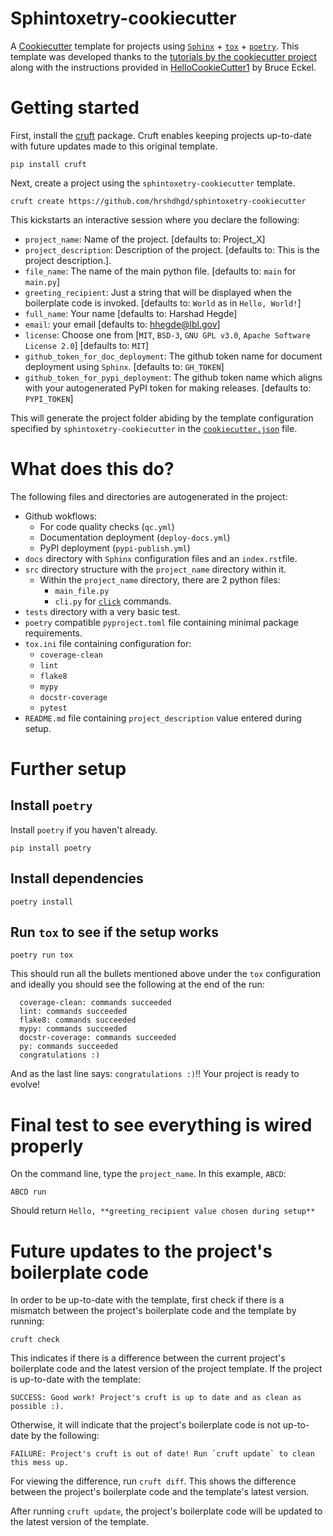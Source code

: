 # Sphintoxetry-cookiecutter
A [Cookiecutter](https://cookiecutter.readthedocs.io/en/stable/) template for projects using [`Sphinx`](https://www.sphinx-doc.org/en/master/) + [`tox`](https://tox.wiki/en/latest/index.html) + [`poetry`](https://python-poetry.org/docs/). This template was developed thanks to the [tutorials by the cookiecutter project](https://cookiecutter.readthedocs.io/en/stable/tutorials/index.html) along with the instructions provided in [HelloCookieCutter1](https://github.com/BruceEckel/HelloCookieCutter1/blob/master/Readme.rst) by Bruce Eckel. 

# Getting started

First, install the [cruft](https://github.com/cruft/cruft) package. Cruft enables keeping projects up-to-date with future updates made to this original template.

```
pip install cruft
```

Next, create a project using the `sphintoxetry-cookiecutter` template.
```
cruft create https://github.com/hrshdhgd/sphintoxetry-cookiecutter
```

This kickstarts an interactive session where you declare the following:
 - `project_name`: Name of the project. [defaults to: Project_X]
 - `project_description`: Description of the project. [defaults to: This is the project description.].
 - `file_name`: The name of the main python file. [defaults to: `main` for `main.py`]
 - `greeting_recipient`: Just a string that will be displayed when the boilerplate code is invoked. [defaults to: `World` as in `Hello, World!`]
 - `full_name`: Your name [defaults to: Harshad Hegde]
 - `email`: your email [defaults to: hhegde@lbl.gov]
 - `license`: Choose one from [`MIT`, `BSD-3`, `GNU GPL v3.0`, `Apache Software License 2.0`] [defaults to: `MIT`]
 - `github_token_for_doc_deployment`: The github token name for document deployment using `Sphinx`. [defaults to: `GH_TOKEN`]
 - `github_token_for_pypi_deployment`: The github token name which aligns with your autogenerated PyPI token for making releases. [defaults to: `PYPI_TOKEN`]

This will generate the project folder abiding by the template configuration specified by `sphintoxetry-cookiecutter` in the [`cookiecutter.json`](https://github.com/hrshdhgd/sphintoxetry-cookiecutter/blob/main/cookiecutter.json) file. 

# What does this do?

The following files and directories are autogenerated in the project:

 - Github wokflows:
   - For code quality checks (`qc.yml`)
   - Documentation deployment (`deploy-docs.yml`)
   - PyPI deployment (`pypi-publish.yml`)
 - `docs` directory with `Sphinx` configuration files and an `index.rst`file.
 - `src` directory structure with the `project_name` directory within it.
   - Within the `project_name` directory, there are 2 python files:
     - `main_file.py`
     - `cli.py` for [`click`](https://click.palletsprojects.com) commands.
 - `tests` directory with a very basic test.
 - `poetry` compatible `pyproject.toml` file containing minimal package requirements.
 - `tox.ini` file containing configuration for:
   -  `coverage-clean`
   -  `lint`
   -  `flake8`
   -  `mypy`
   -  `docstr-coverage`
   -  `pytest`
- `README.md` file containing `project_description` value entered during setup.


# Further setup

## Install `poetry`
Install `poetry` if you haven't already.
```
pip install poetry
```
## Install dependencies
```
poetry install
```

## Run `tox` to see if the setup works
```
poetry run tox
```

This should run all the bullets mentioned above under the `tox` configuration and ideally you should see the following at the end of the run:
```
  coverage-clean: commands succeeded
  lint: commands succeeded
  flake8: commands succeeded
  mypy: commands succeeded
  docstr-coverage: commands succeeded
  py: commands succeeded
  congratulations :)
```

And as the last line says: `congratulations :)`!! Your project is ready to evolve!

# Final test to see everything is wired properly

On the command line, type the `project_name`. In this example, `ABCD`:
```
ABCD run
```
Should return `Hello, **greeting_recipient value chosen during setup**`

# Future updates to the project's boilerplate code

In order to be up-to-date with the template, first check if there is a mismatch between the project's boilerplate code and the template by running:
```
cruft check
```

This indicates if there is a difference between the current project's boilerplate code and the latest version of the project template. If the project is up-to-date with the template:
```
SUCCESS: Good work! Project's cruft is up to date and as clean as possible :).
```

Otherwise, it will indicate that the project's boilerplate code is not up-to-date by the following:
```
FAILURE: Project's cruft is out of date! Run `cruft update` to clean this mess up.
```

For viewing the difference, run `cruft diff`. This shows the difference between the project's boilerplate code and the template's latest version.

After running `cruft update`, the project's boilerplate code will be updated to the latest version of the template.

